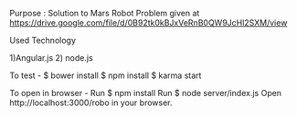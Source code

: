 Purpose : Solution to Mars Robot Problem given at https://drive.google.com/file/d/0B92tk0kBJxVeRnB0QW9JcHl2SXM/view


Used Technology

1)Angular.js 2) node.js

To test -
$ bower install
$ npm install
$ karma start

To open in browser -
Run $ npm install
Run $ node server/index.js
Open http://localhost:3000/robo in your browser.